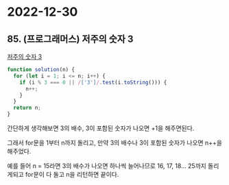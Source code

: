 # 2022-12-30

## 85. (프로그래머스) 저주의 숫자 3

[저주의 숫자 3](https://school.programmers.co.kr/learn/courses/30/lessons/120871)

```js
function solution(n) {
  for (let i = 1; i <= n; i++) {
    if (i % 3 === 0 || /['3']/.test(i.toString())) {
      n++;
    }
  }
  return n;
}
```

간단하게 생각해보면 3의 배수, 3이 포함된 숫자가 나오면 +1을 해주면된다.

그래서 for문을 1부터 n까지 돌리고, 만약 3의 배수나 3이 포함된 숫자가 나오면 n++을 해주었다.

예를 들어 n = 15라면 3의 배수가 나오면 하나씩 늘어나므로 16, 17, 18... 25까지 돌리게되고 for문이 다 돌고 n을 리턴하면 끝이다.
